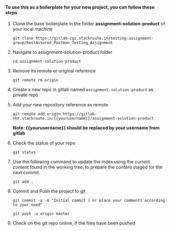 #### To use this as a boilerplate for your new project, you can follow these steps

1. Clone the base boilerplate in the folder **assignment-solution-product** of your local machine
     
    `git clone https://gitlab-cgi.stackroute.in/testing-assignment-group/RestAssured_Postman_Testing_Assignment`

2. Navigate to assignment-solution-product folder

    `cd assignment-solution-product`

3. Remove its remote or original reference

     `git remote rm origin`

4. Create a new repo in gitlab named `assignment-solution-product` as private repo

5. Add your new repository reference as remote

     `git remote add origin https://gitlab-nht.stackroute.in/{{yourusername}}/assignment-solution-product`

     **Note: {{yourusername}} should be replaced by your username from gitlab**

5. Check the status of your repo 
     
     `git status`

6. Use the following command to update the index using the current content found in the working tree, to prepare the content staged for the next commit.

     `git add .`
 
7. Commit and Push the project to git

     `git commit -a -m "Initial commit | or place your comments according to your need"`

     `git push -u origin master`

8. Check on the git repo online, if the files have been pushed
